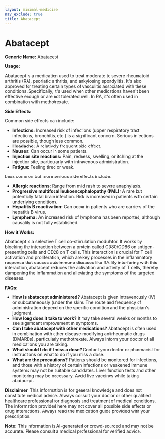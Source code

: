```yaml
---
layout: minimal-medicine
nav_exclude: true
title: Abatacept
---
```


# Abatacept

**Generic Name:** Abatacept

**Usage:**

Abatacept is a medication used to treat moderate to severe rheumatoid arthritis (RA), psoriatic arthritis, and ankylosing spondylitis.  It's also approved for treating certain types of vasculitis associated with these conditions.  Specifically, it's used when other medications haven't been effective enough or are not tolerated well.  In RA, it's often used in combination with methotrexate.

**Side Effects:**

Common side effects can include:

* **Infections:** Increased risk of infections (upper respiratory tract infections, bronchitis, etc.) is a significant concern.  Serious infections are possible, though less common.
* **Headache:**  A relatively frequent side effect.
* **Nausea:** Can occur in some patients.
* **Injection site reactions:**  Pain, redness, swelling, or itching at the injection site, particularly with intravenous administration.
* **Fatigue:** Feeling tired or weak.


Less common but more serious side effects include:

* **Allergic reactions:**  Range from mild rash to severe anaphylaxis.
* **Progressive multifocal leukoencephalopathy (PML):**  A rare but potentially fatal brain infection.  Risk is increased in patients with certain underlying conditions.
* **Hepatitis B reactivation:**  Can occur in patients who are carriers of the hepatitis B virus.
* **Lymphoma:**  An increased risk of lymphoma has been reported, although causality is not fully established.


**How it Works:**

Abatacept is a selective T cell co-stimulation modulator.  It works by blocking the interaction between a protein called CD80/CD86 on antigen-presenting cells and CD28 on T cells. This interaction is crucial for T cell activation and proliferation, which are key processes in the inflammatory response that causes autoimmune diseases like RA. By interfering with this interaction, abatacept reduces the activation and activity of T cells, thereby dampening the inflammation and alleviating the symptoms of the targeted diseases.

**FAQs:**

* **How is abatacept administered?** Abatacept is given intravenously (IV) or subcutaneously (under the skin). The route and frequency of administration depend on the specific condition and the physician's judgment.
* **How long does it take to work?**  It may take several weeks or months to see significant improvement in symptoms.
* **Can I take abatacept with other medications?** Abatacept is often used in combination with other disease-modifying antirheumatic drugs (DMARDs), particularly methotrexate.  Always inform your doctor of all medications you are taking.
* **What should I do if I miss a dose?** Contact your doctor or pharmacist for instructions on what to do if you miss a dose.
* **What are the precautions?** Patients should be monitored for infections, and those with a history of certain infections or weakened immune systems may not be suitable candidates.  Liver function tests and other monitoring may be necessary.  Avoid live vaccines while taking abatacept.


**Disclaimer:** This information is for general knowledge and does not constitute medical advice.  Always consult your doctor or other qualified healthcare professional for diagnosis and treatment of medical conditions.  The information provided here may not cover all possible side effects or drug interactions.  Always read the medication guide provided with your prescription.


**Note:** This information is AI-generated or crowd-sourced and may not be accurate. Please consult a medical professional for verified advice.